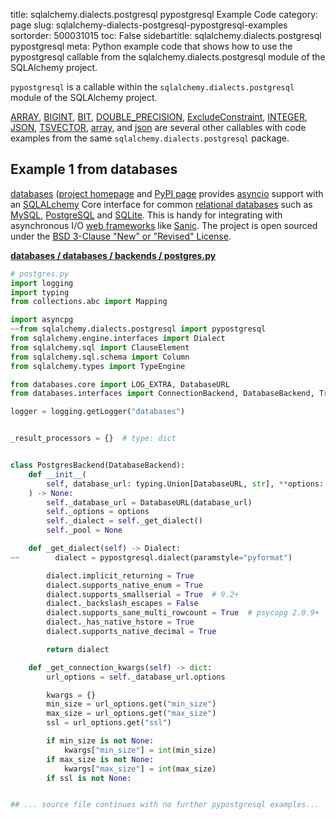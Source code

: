 title: sqlalchemy.dialects.postgresql pypostgresql Example Code
category: page
slug: sqlalchemy-dialects-postgresql-pypostgresql-examples
sortorder: 500031015
toc: False
sidebartitle: sqlalchemy.dialects.postgresql pypostgresql
meta: Python example code that shows how to use the pypostgresql callable from the sqlalchemy.dialects.postgresql module of the SQLAlchemy project.


`pypostgresql` is a callable within the `sqlalchemy.dialects.postgresql` module of the SQLAlchemy project.

<a href="/sqlalchemy-dialects-postgresql-array-examples.html">ARRAY</a>,
<a href="/sqlalchemy-dialects-postgresql-bigint-examples.html">BIGINT</a>,
<a href="/sqlalchemy-dialects-postgresql-bit-examples.html">BIT</a>,
<a href="/sqlalchemy-dialects-postgresql-double-precision-examples.html">DOUBLE_PRECISION</a>,
<a href="/sqlalchemy-dialects-postgresql-excludeconstraint-examples.html">ExcludeConstraint</a>,
<a href="/sqlalchemy-dialects-postgresql-integer-examples.html">INTEGER</a>,
<a href="/sqlalchemy-dialects-postgresql-json-examples.html">JSON</a>,
<a href="/sqlalchemy-dialects-postgresql-tsvector-examples.html">TSVECTOR</a>,
<a href="/sqlalchemy-dialects-postgresql-array-examples.html">array</a>,
and <a href="/sqlalchemy-dialects-postgresql-json-examples.html">json</a>
are several other callables with code examples from the same `sqlalchemy.dialects.postgresql` package.

## Example 1 from databases
[databases](https://github.com/encode/databases)
([project homepage](https://www.encode.io/databases/)
and
[PyPI page](https://pypi.org/project/databases/) provides
[asyncio](https://docs.python.org/3/library/asyncio.html) support
with an [SQLALchemy](/sqlalchemy.html) Core interface for common
[relational databases](/databases.html) such as [MySQL](/mysql.html),
[PostgreSQL](/postgresql.html) and [SQLite](/sqlite.html). This is
handy for integrating with asynchronous I/O
[web frameworks](/web-frameworks.html) like [Sanic](/sanic.html).
The project is open sourced under the
[BSD 3-Clause "New" or "Revised" License](https://github.com/encode/databases/blob/master/LICENSE.md).

[**databases / databases / backends / postgres.py**](https://github.com/encode/databases/blob/master/databases/backends/postgres.py)

```python
# postgres.py
import logging
import typing
from collections.abc import Mapping

import asyncpg
~~from sqlalchemy.dialects.postgresql import pypostgresql
from sqlalchemy.engine.interfaces import Dialect
from sqlalchemy.sql import ClauseElement
from sqlalchemy.sql.schema import Column
from sqlalchemy.types import TypeEngine

from databases.core import LOG_EXTRA, DatabaseURL
from databases.interfaces import ConnectionBackend, DatabaseBackend, TransactionBackend

logger = logging.getLogger("databases")


_result_processors = {}  # type: dict


class PostgresBackend(DatabaseBackend):
    def __init__(
        self, database_url: typing.Union[DatabaseURL, str], **options: typing.Any
    ) -> None:
        self._database_url = DatabaseURL(database_url)
        self._options = options
        self._dialect = self._get_dialect()
        self._pool = None

    def _get_dialect(self) -> Dialect:
~~        dialect = pypostgresql.dialect(paramstyle="pyformat")

        dialect.implicit_returning = True
        dialect.supports_native_enum = True
        dialect.supports_smallserial = True  # 9.2+
        dialect._backslash_escapes = False
        dialect.supports_sane_multi_rowcount = True  # psycopg 2.0.9+
        dialect._has_native_hstore = True
        dialect.supports_native_decimal = True

        return dialect

    def _get_connection_kwargs(self) -> dict:
        url_options = self._database_url.options

        kwargs = {}
        min_size = url_options.get("min_size")
        max_size = url_options.get("max_size")
        ssl = url_options.get("ssl")

        if min_size is not None:
            kwargs["min_size"] = int(min_size)
        if max_size is not None:
            kwargs["max_size"] = int(max_size)
        if ssl is not None:


## ... source file continues with no further pypostgresql examples...

```

